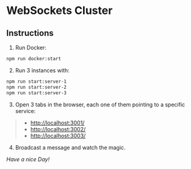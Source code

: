 # WebSockets Cluster

## Instructions

1. Run Docker:

```sh
npm run docker:start
```

2. Run 3 instances with:

```sh
npm run start:server-1
npm run start:server-2
npm run start:server-3
```

3. Open 3 tabs in the browser, each one of them pointing to a specific service:

> - <http://localhost:3001/>
> - <http://localhost:3002/>
> - <http://localhost:3003/>

4. Broadcast a message and watch the magic.

_Have a nice Day!_
